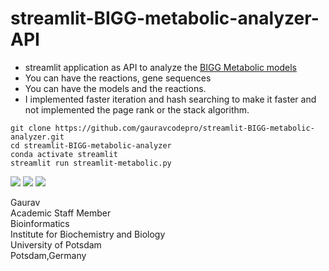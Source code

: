 # streamlit-BIGG-metabolic-analyzer-API

- streamlit application as API to analyze the [BIGG Metabolic models](http://bigg.ucsd.edu/)
- You can have the reactions, gene sequences
- You can have the models and the reactions.
- I implemented faster iteration and hash searching to make it faster and not implemented the page rank or the stack algorithm. 

```
git clone https://github.com/gauravcodepro/streamlit-BIGG-metabolic-analyzer.git
cd streamlit-BIGG-metabolic-analyzer
conda activate streamlit
streamlit run streamlit-metabolic.py
```

<img src="https://github.com/gauravcodepro/streamlit-BIGG-metabolic-analyzer/blob/main/metabolic1.png">

<img src="https://github.com/gauravcodepro/streamlit-BIGG-metabolic-analyzer/blob/main/metabolic2.png">

<img src="https://github.com/gauravcodepro/streamlit-BIGG-metabolic-analyzer/blob/main/metabolic3.png">

Gaurav \
Academic Staff Member \
Bioinformatics \
Institute for Biochemistry and Biology \
University of Potsdam \
Potsdam,Germany
